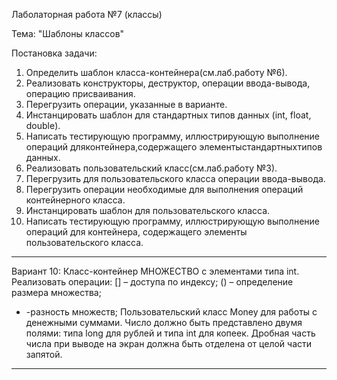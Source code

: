 Лаболаторная работа №7 (классы)

Тема: "Шаблоны классов"

Постановка задачи:
1.	Определить шаблон класса-контейнера(см.лаб.работу №6).
2.	Реализовать конструкторы, деструктор, операции ввода-вывода, операцию присваивания.
3.	Перегрузить операции, указанные в варианте.
4.	Инстанцировать шаблон для стандартных типов данных (int, float, double).
5.	Написать тестирующую программу, иллюстрирующую выполнение операций дляконтейнера,содержащего элементыстандартныхтипов данных.
6.	Реализовать пользовательский класс(см.лаб.работу №3).
7.	Перегрузить для пользовательского класса операции ввода-вывода.
8.	Перегрузить операции необходимые для выполнения операций контейнерного класса.
9.	Инстанцировать шаблон для пользовательского класса.
10.	Написать тестирующую программу, иллюстрирующую выполнение операций для контейнера, содержащего элементы пользовательского класса.
**************
Вариант 10: 
Класс-контейнер МНОЖЕСТВО с элементами типа int. 
Реализовать операции: 
[] – доступа по индексу; 
() – определение размера множества;
- -разность множеств;
Пользовательский класс Money для работы с денежными суммами. Число должно быть представлено двумя полями: типа 
long для рублей и типа int для копеек. Дробная часть числа при выводе на экран должна быть отделена от целой части запятой.
**************
